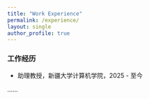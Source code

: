 ```yaml
---
title: "Work Experience"
permalink: /experience/
layout: single
author_profile: true
---
```


### 工作经历

- 助理教授，新疆大学计算机学院，2025 - 至今  

……
